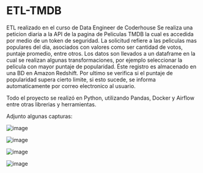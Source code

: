 # ETL-TMDB
ETL realizado en el curso de Data Engineer de Coderhouse
Se realiza una peticion diaria a la API de la pagina de Peliculas TMDB la cual es accedida por medio de un token de seguridad. La solicitud refiere a las peliculas mas populares del dia, asociados con valores como ser cantidad de votos, puntaje promedio, entre otros. Los datos son llevados a un dataframe en la cual se realizan algunas transformaciones, por ejemplo seleccionar la pelicula con mayor puntaje de popularidad. Éste registro es almacenado en una BD en Amazon Redshift. Por ultimo se verifica si el puntaje de popularidad supera cierto limite, si esto sucede, se informa automaticamente por correo electronico al usuario.

Todo el proyecto se realizó en Python, utilizando Pandas, Docker y Airflow entre otras librerias y herramientas.

Adjunto algunas capturas:

![image](https://github.com/pgb287/ETL-TMDB/assets/44307296/d673c885-1c71-4544-b16f-477c587b527f)

![image](https://github.com/pgb287/ETL-TMDB/assets/44307296/78f69091-807c-4543-9401-2bed6ed1273c)

![image](https://github.com/pgb287/ETL-TMDB/assets/44307296/4708e825-a068-49ac-8c68-b9f7243195e5)

![image](https://github.com/pgb287/ETL-TMDB/assets/44307296/7372d770-8b92-41dc-9734-8faf9e959b14)


